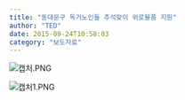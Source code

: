 ```yaml
---
title: "동대문구 독거노인들 추석맞이 위로물품 지원"
author: "TED"
date: 2015-09-24T10:58:03
category: "보도자료"
---
```


![캡처.PNG](/files/attach/images/1661/963/032/233abb1ed220116cd0e933e6e837b949.PNG)

![캡처1.PNG](/files/attach/images/1661/963/032/d70672d9ce25cf74701cd9092bc240dd.PNG)
